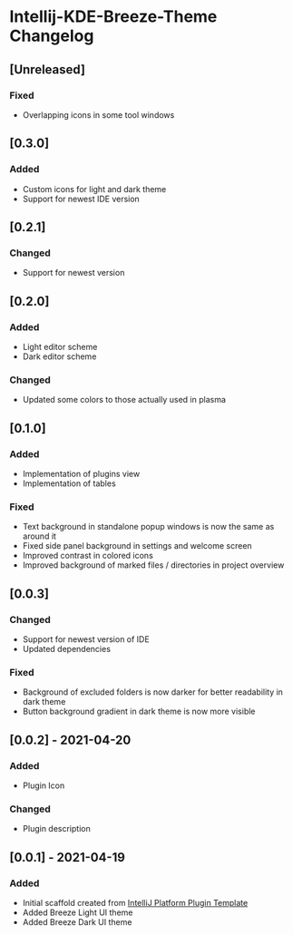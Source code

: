 <!-- Keep a Changelog guide -> https://keepachangelog.com -->

# Intellij-KDE-Breeze-Theme Changelog

## [Unreleased]
### Fixed
- Overlapping icons in some tool windows

## [0.3.0]
### Added
- Custom icons for light and dark theme
- Support for newest IDE version

## [0.2.1]
### Changed
- Support for newest version

## [0.2.0]
### Added
- Light editor scheme
- Dark editor scheme

### Changed
- Updated some colors to those actually used in plasma

## [0.1.0]
### Added
- Implementation of plugins view
- Implementation of tables

### Fixed
- Text background in standalone popup windows is now the same as around it
- Fixed side panel background in settings and welcome screen
- Improved contrast in colored icons
- Improved background of marked files / directories in project overview

## [0.0.3]
### Changed
- Support for newest version of IDE
- Updated dependencies
  

### Fixed
- Background of excluded folders is now darker for better readability in dark theme
- Button background gradient in dark theme is now more visible

## [0.0.2] - 2021-04-20
### Added
- Plugin Icon

### Changed
- Plugin description

## [0.0.1] - 2021-04-19
### Added
- Initial scaffold created from [IntelliJ Platform Plugin Template](https://github.com/JetBrains/intellij-platform-plugin-template)
- Added Breeze Light UI theme
- Added Breeze Dark UI theme
